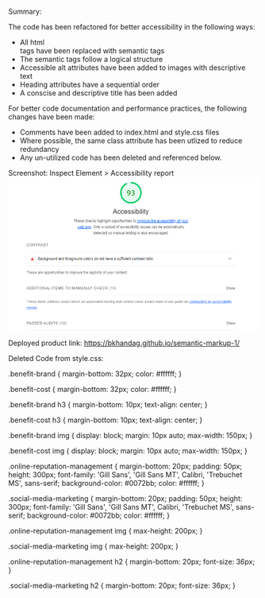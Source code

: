 Summary: 

The code has been refactored for better accessibility in the following ways:
- All html <div> tags have been replaced with semantic tags
- The semantic tags follow a logical structure
- Accessible alt attributes have been added to images with descriptive text
- Heading attributes have a sequential order
- A conscise and descriptive title has been added

For better code documentation and performance practices, the following changes have been made:
- Comments have been added to index.html and style.css files
- Where possible, the same class attribute has been utlized to reduce redundancy
- Any un-utilized code has been deleted and referenced below.

Screenshot:
Inspect Element > Accessibility report
![](2022-02-22-21-21-05.png)

Deployed product link:
https://bkhandag.github.io/semantic-markup-1/

Deleted Code from style.css:

.benefit-brand {
    margin-bottom: 32px;
    color: #ffffff;
}

.benefit-cost {
    margin-bottom: 32px;
    color: #ffffff;
}


.benefit-brand h3 {
    margin-bottom: 10px;
    text-align: center;
}

.benefit-cost h3 {
    margin-bottom: 10px;
    text-align: center;
}

.benefit-brand img {
    display: block;
    margin: 10px auto;
    max-width: 150px;
}

.benefit-cost img {
    display: block;
    margin: 10px auto;
    max-width: 150px;
}

.online-reputation-management {
    margin-bottom: 20px;
    padding: 50px;
    height: 300px;
    font-family: 'Gill Sans', 'Gill Sans MT', Calibri, 'Trebuchet MS', sans-serif;
    background-color: #0072bb;
    color: #ffffff;
}

.social-media-marketing {
    margin-bottom: 20px;
    padding: 50px;
    height: 300px;
    font-family: 'Gill Sans', 'Gill Sans MT', Calibri, 'Trebuchet MS', sans-serif;
    background-color: #0072bb;
    color: #ffffff;
}

.online-reputation-management img {
    max-height: 200px;
}

.social-media-marketing img {
    max-height: 200px;
}

.online-reputation-management h2 {
    margin-bottom: 20px;
    font-size: 36px;
}

.social-media-marketing h2 {
    margin-bottom: 20px;
    font-size: 36px;
}
